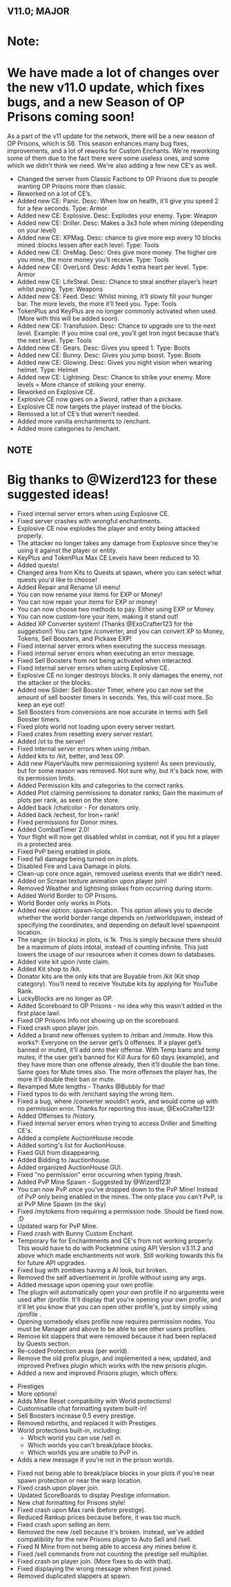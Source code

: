 ## V11.0; MAJOR

# Note:
# We have made a lot of changes over the new v11.0 update, which fixes bugs, and a new Season of OP Prisons coming soon!


As a part of the v11 update for the network, there will be a new season of OP Prisons, which is S6. This season enhances many bug fixes, improvements, and a lot of reworks for Custom Enchants. We're reworking some of them due to the fact there were some useless ones, and some which we didn't think we need. We're also adding a few new CE's as well.

- Changed the server from Classic Factions to OP Prisons due to people wanting OP Prisons more than classic.
- Reworked on a lot of CE’s.
- Added new CE: Panic. Desc: When low on health, it’ll give you speed 2 for a few seconds. Type: Armor
- Added new CE: Explosive. Desc: Explodes your enemy. Type: Weapon
- Added new CE: Driller. Desc: Makes a 3x3 hole when mining (depending on your level)
- Added new CE: XPMag. Desc: chance to give more exp every 10 blocks mined :blocks lessen after each level: Type: Tools
- Added new CE: OreMag. Desc: Ores give more money. The higher ore you mine, the more money you’ll receive. Type: Tools
- Added new CE: OverLord. Desc: Adds 1 extra heart per level. Type: Armor
- Added new CE: LifeSteal. Desc: Chance to steal another player’s heart whilst pvping. Type: Weapons
- Added new CE: Feed. Desc: Whilst mining, it’ll slowly fill your hunger bar. The more levels, the more it’ll feed you. Type: Tools
- TokenPlus and KeyPlus are no longer commonly activated when used. (More with this will be added soon).
- Added new CE: Transfusion. Desc: Chance to upgrade ore to the next level. Example: If you mine coal ore, you’ll get Iron ingot because that’s the next level. Type: Tools
- Added new CE: Gears. Desc: Gives you speed 1. Type: Boots
- Added new CE: Bunny. Desc: Gives you jump boost. Type: Boots
- Added new CE: Glowing. Desc: Gives you night vision when wearing helmet. Type: Helmet
- Added new CE: Lightning. Desc: Chance to strike your enemy. More levels = More chance of striking your enemy.
- Reworked on Explosive CE.
- Explosive CE now goes on a Sword, rather than a pickaxe.
- Explosive CE now targets the player instead of the blocks.
- Removed a lot of CE’s that weren’t needed.
- Added more vanilla enchantments to /enchant.
- Added more categories to /enchant.

## NOTE
# Big thanks to @Wizerd123 for these suggested ideas!

- Fixed internal server errors when using Explosive CE.
- Fixed server crashes with wrongful enchantments.
- Explosive CE now explodes the player and entity being attacked properly.
- The attacker no longer takes any damage from Explosive since they're using it against the player or entity.
- KeyPlus and TokenPlus Max CE Levels have been reduced to 10.
- Added quests!
- Changed area from Kits to Quests at spawn, where you can select what quests you'd like to choose!
- Added Repair and Rename UI menu!
- You can now rename your items for EXP or Money!
- You can now repair your items for EXP or money!
- You can now choose two methods to pay. Either using EXP or Money.
- You can now custom-lore your item, making it stand out!
- Added XP Converter system! (Thanks @ExoCrafter123 for the suggestion!) You can type /converter, and you can convert XP to Money, Tokens, Sell Boosters, and Pickaxe EXP!
- Fixed internal server errors when executing the success message.
- Fixed internal server errors when executing an error message.
- Fixed Sell Boosters from not being activated when interacted.
- Fixed internal server errors when using Explosive CE.
- Explosive CE no longer destroys blocks. It only damages the enemy, not the attacker or the blocks.
- Added new Slider: Sell Booster Timer, where you can now set the amount of sell booster timers in seconds. Yes, this will cost more. So keep an eye out!
- Sell Boosters from conversions are now accurate in terms with Sell Booster timers.
- Fixed plots world not loading upon every server restart.
- Fixed crates from resetting every server restart.
- Added /ot to the server!
- Fixed internal server errors when using /mban.
- Added kits to /kit, better, and less OP.
- Add new PlayerVaults new permissioning system! As seen previously, but for some reason was removed. Not sure why, but it's back now, with its permission limits.
- Added Permission kits and categories to the correct ranks.
- Added Plot claiming permissions to donator ranks; Gain the maximum of plots per rank, as seen on the store.
- Added back /chatcolor - For donators only.
- Added back /echest, for Iron+ rank!
- Fixed permissions for Donor mines.
- Added CombatTimer 2.0!
- Your flight will now get disabled whilst in combat, not if you hit a player in a protected area.
- Fixed PvP being enabled in plots.
- Fixed fall damage being turned on in plots.
- Disabled Fire and Lava Damage in plots.
- Clean-up core once again, removed useless events that we didn't need.
- Added on Screan texture animation upon player join!
- Removed Weather and lightning strikes from occurring during storm.
- Added World Border to OP Prisons.
- World Border only works in Plots.
- Added new option: spawn-location. This option allows you to decide whether the world border range depends on /setworldspawn, instead of specifying the coordinates, and depending on default level spawnpoint location.
- The range (in blocks) in plots, is 1k. This is simply because there should be a maximum of plots intotal, instead of counting infinite. This just lowers the usage of our resources when it comes down to databases.
- Added vote kit upon /vote claim.
- Added Kit shop to /kit.
- Donator kits are the only kits that are Buyable from /kit (Kit shop category). You'll need to receive Youtube kits by applying for YouTube Rank.
- LuckyBlocks are no longer as OP.
- Added Scoreboard to OP Prisons - no idea why this wasn't added in the first place lawl.
- Fixed OP Prisons Info not showing up on the scoreboard.
- Fixed crash upon player join.
- Added a brand new offenses system to /mban and /mmute. How this works?:
Everyone on the server get’s 0 offenses. If a player get’s banned or muted, it’ll add onto their offense.
With Temp bans and temp mutes, if the user get’s banned for Kill Aura for 60 days (example), and they have more than one offense already, then it’ll double the ban time. Same goes for Mute times also.
The more offenses the player has, the more it’ll double their ban or mute.
- Revamped Mute lengths - Thanks @Bubbly for that!
- Fixed typos to do with /enchant saying the wrong item.
- Fixed a bug, where /converter wouldn’t work, and would come up with no permission error. Thanks for reporting this issue, @ExoCrafter123!
- Added Offenses to /history.
- Fixed internal server errors when trying to access Driller and Smelting CE's.
- Added a complete AuctionHouse recode.
- Added sorting's list for AuctionHouse.
- Fixed GUI from disappearing.
- Added Bidding to /auctionhouse.
- Added organized AuctionHouse GUI.
- Fixed "no permission" error occurring when typing /trash.
- Added PvP Mine Spawn - Suggested by @Wizerd123!
- You can now PvP once you've dropped down to the PvP Mine! Instead of PvP only being enabled in the mines. The only place you can't PvP, is at PvP Mine Spawn (in the sky)
- Fixed /mytokens from requiring a permission node. Should be fixed now. ;D
- Updated warp for PvP Mine.
- Fixed crash with Bunny Custom Enchant.
- Temporary fix for Enchantments and CE's from not working properly. This would have to do with Pocketmine using API Version v3.11.2 and above which made enchantments not work. Still working towards this fix for future API upgrades.
- Fixed bug with zombies having a AI look, but broken.
- Removed the self advertisement in /profile without using any args.
- Added message upon opening your own profile.
- The plugin will automatically open your own profile if no arguments were used after /profile. It'll display that you're opening your own profile, and it'll let you know that you can open other profile's, just by simply using /profile <player>.
- Opening somebody elses profile now requires permission nodes. You must be Manager and above to be able to see other users profiles.
- Remove kit slappers that were removed because it had been replaced by Quests section.
- Re-coded Protection areas (per world).
- Remove the old prefix plugin, and implemented a new, updated, and improved Prefixes plugin which works with the new prisons plugin.
- Added a new and improved Prisons plugin, which offers:
* Prestiges
* More options!
* Adds Mine Reset compatibility with World protections!
* Customisable chat formatting system built-in!
* Sell Boosters increase 0.5 every prestige.
* Removed rebirths, and replaced it with Prestiges.
* World protections built-in, including:
   * Which world you can use /sell in.
   * Which worlds you can't break/place blocks.
   * Which worlds you are unable to PvP in.
* Adds a new message if you're not in the prison worlds.
- Fixed not being able to break/place blocks in your plots if you're near spawn protection or near the warp location.
- Fixed crash upon player join.
- Updated ScoreBoards to display Prestige information.
- New chat formatting for Prisons style!
- Fixed crash upon Max rank (before prestige).
- Reduced Rankup prices because before, it was too much.
- Fixed crash upon selling an item.
- Removed the new /sell because it's broken. Instead, we've added compatibility for the new Prisons plugin to Auto Sell and /sell.
- Fixed N Mine from not being able to access any mines below it.
- Fixed /sell commands from not counting the prestige sell multiplier.
- Fixed crash on player join. (More fixes to do with that).
- Fixed displaying the wrong message when first joined.
- Removed duplicated slappers at spawn.
